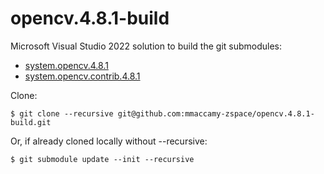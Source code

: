 # opencv.4.8.1-build

Microsoft Visual Studio 2022 solution to build the git submodules:
- [system.opencv.4.8.1](https://github.com/zspace/system.opencv.4.8.1)
- [system.opencv.contrib.4.8.1](https://github.com/zspace/system.opencv.contrib.4.8.1)

Clone:
```
$ git clone --recursive git@github.com:mmaccamy-zspace/opencv.4.8.1-build.git
```

Or, if already cloned locally without --recursive:
```
$ git submodule update --init --recursive
```